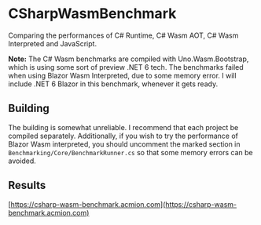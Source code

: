 # CSharpWasmBenchmark
Comparing the performances of C# Runtime, C# Wasm AOT, C# Wasm Interpreted and JavaScript.

**Note:** The C# Wasm benchmarks are compiled with Uno.Wasm.Bootstrap, which is using some sort of preview .NET 6 tech.
The benchmarks failed when using Blazor Wasm Interpreted, due to some memory error. I will include .NET 6 Blazor in this benchmark, 
whenever it gets ready.

## Building
The building is somewhat unreliable. I recommend that each project be compiled separately. 
Additionally, if you wish to try the performance of Blazor Wasm interpreted, you should 
uncomment the marked section in `Benchmarking/Core/BenchmarkRunner.cs` so that some 
memory errors can be avoided. 

## Results
[https://csharp-wasm-benchmark.acmion.com](https://csharp-wasm-benchmark.acmion.com)